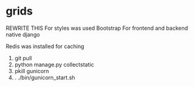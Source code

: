 # grids
REWRITE THIS 
For styles was used Bootstrap
For frontend and backend native django

Redis was installed for caching

1. git pull
2. python manage.py collectstatic
3. pkill gunicorn
4. . ./bin/gunicorn_start.sh
